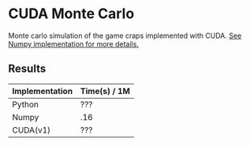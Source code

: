 # CUDA Monte Carlo

Monte carlo simulation of the game craps implemented with CUDA. [See Numpy implementation for more details.](https://github.com/coledie/Monte-Carlo-Simulation)

## Results

Implementation | Time(s) / 1M
--- | ---
Python | ???
Numpy | .16
CUDA(v1) | ???
